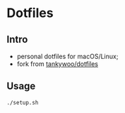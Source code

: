 # Dotfiles

## Intro

- personal dotfiles for macOS/Linux;
- fork from [tankywoo/dotfiles](https://github.com/tankywoo/dotfiles)

## Usage

```bash
./setup.sh
```
